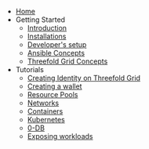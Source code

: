 * [Home](/)
* Getting Started
    * [Introduction](./introduction.md)
    * [Installations](./installation.md)
    * [Developer's setup](./devsetup.md)
    * [Ansible Concepts](./concepts.md)
    * [Threefold Grid Concepts](./tfgrid_concepts.md)
* Tutorials
    * [Creating Identity on Threefold Grid](./tutorials/identity.md)
    * [Creating a wallet](./tutorials/wallet.md)
    * [Resource Pools](./tutorials/pools.md)
    * [Networks](./tutorials/networks.md)
    * [Containers](./tutorials/containers.md)
    * [Kubernetes](./tutorials/kubernetes.md)
    * [0-DB](./tutorials/zdb.md)
    * [Exposing workloads](./tutorials/expose.md)
